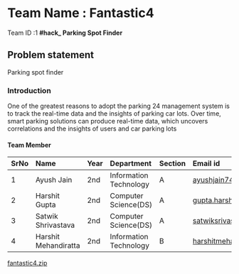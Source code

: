 # Team Name : Fantastic4
Team ID :1 **#hack_ Parking Spot Finder** 

## Problem statement
Parking spot finder

### Introduction 
One of the greatest reasons to adopt the parking 24 management system is to track the real-time data and the insights of parking car lots. Over time, smart parking solutions can produce real-time data, which uncovers correlations and the insights of users and car parking lots

#### Team Member

SrNo | Name | Year | Department| Section | Email id
:--|:--|:--|:--|:--|:--|
1 | Ayush Jain | 2nd |  Information Technology | A | ayushjain7477@gmail.com
2 | Harshit Gupta | 2nd | Computer Science(DS) | A | gupta.harshit9900@gmail.com
3 | Satwik Shrivastava | 2nd | Computer Science(DS) | A | satwiksrivastava09814@gmail.com
4 | Harshit Mehandiratta| 2nd |  Information Technology | B | harshitmehandiratta1425@gmail.com

[fantastic4.zip](https://github.com/Robotech-Hackathon-2021/Team-1-Fantastic4/files/7534349/fantastic4.zip)
